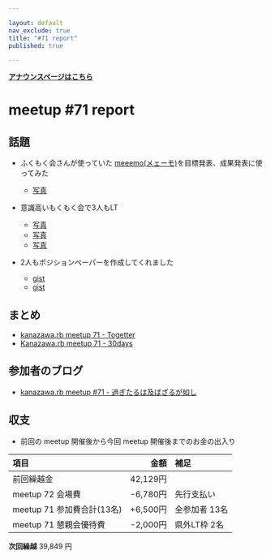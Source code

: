 ```yaml
---

layout: default
nav_exclude: true
title: "#71 report"
published: true

---
```


<div style="text-align: left;"><a href="../"><strong>アナウンスページはこちら</strong></a></div>

# meetup #71 report

## 話題

* ふくもく会さんが使っていた [meeemo(メェーモ)](https://meeemo.space/)を目標発表、成果発表に使ってみた
  + [写真](http://30d.jp/kzrb/61/photo/33)

* 意識高いもくもく会で3人もLT
  + [写真](http://30d.jp/kzrb/61/photo/15)
  + [写真](http://30d.jp/kzrb/61/photo/12)
  + [写真](http://30d.jp/kzrb/61/photo/11)

* 2人もポジションペーパーを作成してくれました
  + [gist](https://gist.github.com/watari3/d30fb3a8189d8e8d033c58b6fc711e96)
  + [gist](https://gist.github.com/kunitoo/01c0960afe7031bf80a90e6473fa004a)

## まとめ

* [kanazawa.rb meetup 71 - Togetter](https://togetter.com/li/1249675)
* [Kanazawa.rb meetup 71 - 30days](http://30d.jp/kzrb/61)

## 参加者のブログ

* [kanazawa\.rb meetup \#71 \- 過ぎたるは及ばざるが如し](http://cotton-desu.hatenablog.com/entry/2018/07/23/222915)

## 収支

* 前回の meetup 開催後から今回 meetup 開催後までのお金の出入り

|項目                           |金額         |補足                                               |
|:------------------------------|------------:|:--------------------------------------------------|
| 前回繰越金                    |    42,129円 |                                                   |
| meetup 72 会場費              |    -6,780円 | 先行支払い                                        |
| meetup 71 参加費合計(13名)    |   +6,500円 | 全参加者 13名                                       |
| meetup 71 懇親会優待費        |    -2,000円 | 県外LT枠 2名                                      |

**次回繰越**  39,849 円
